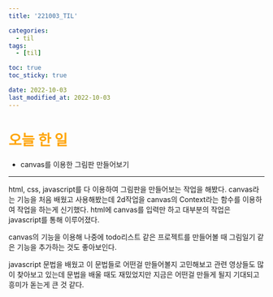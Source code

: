 ```yaml
---
title: '221003_TIL'

categories:
  - til
tags:
  - [til]

toc: true
toc_sticky: true

date: 2022-10-03
last_modified_at: 2022-10-03
---
```


# <span style="color:orange"> 오늘 한 일</span>

- canvas를 이용한 그림판 만들어보기

---

html, css, javascript를 다 이용하여 그림판을 만들어보는 작업을 해봤다.
canvas라는 기능을 처음 배웠고 사용해봤는데 2d작업을 canvas의 Context라는 함수를 이용하여 작업을 하는게 신기했다.
html에 canvas를 입력만 하고 대부분의 작업은 javascript를 통해 이루어졌다.

canvas의 기능을 이용해 나중에 todo리스트 같은 프로젝트를 만들어볼 때
그림일기 같은 기능을 추가하는 것도 좋아보인다.

javascript 문법을 배웠고 이 문법들로 어떤걸 만들어볼지 고민해보고
관련 영상들도 많이 찾아보고 있는데 문법을 배울 때도 재밌었지만
지금은 어떤걸 만들게 될지 기대되고 흥미가 돋는게 큰 것 같다.
